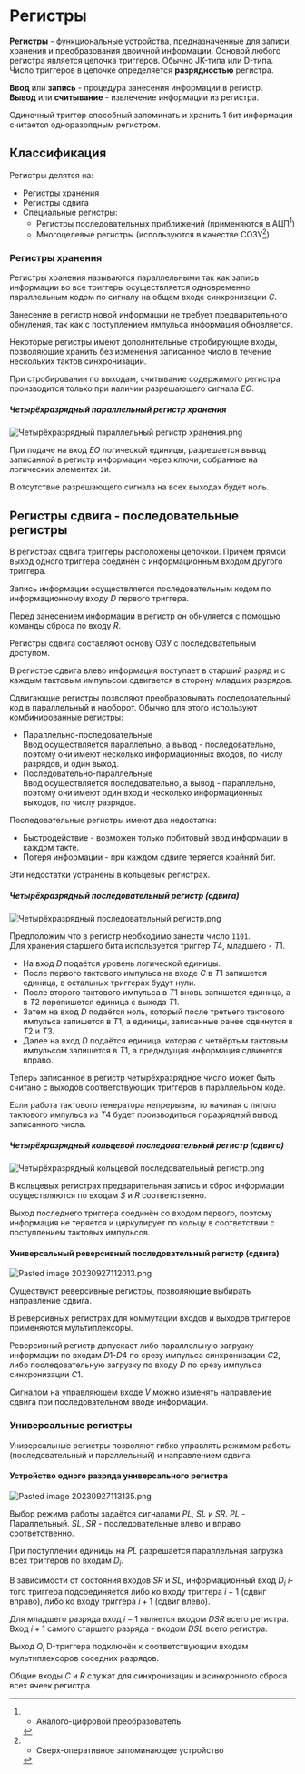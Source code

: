 # Регистры

**Регистры** - функциональные устройства, предназначенные для записи, хранения и преобразования двоичной информации. Основой любого регистра является цепочка триггеров. Обычно JK-типа или D-типа. Число триггеров в цепочке определяется **разрядностью** регистра.

**Ввод** или **запись** - процедура занесения информации в регистр.  
**Вывод** или **считывание** - извлечение информации из регистра.

Одиночный триггер способный запоминать и хранить 1 бит информации считается одноразрядным регистром.

## Классификация

Регистры делятся на:
- Регистры хранения
- Регистры сдвига
- Специальные регистры:
	- Регистры последовательных приближений (применяются в АЦП[^1])
	- Многоцелевые регистры (используются в качестве СОЗУ[^2])

[^1]: - Аналого-цифровой преобразователь
[^2]: - Сверх-оперативное запоминающее устройство
### Регистры хранения

Регистры хранения называются параллельными так как запись информации во все триггеры осуществляется одновременно параллельным кодом по сигналу на общем входе синхронизации $C$.

Занесение в регистр новой информации не требует предварительного обнуления, так как с поступлением импульса информация обновляется.

Некоторые регистры имеют дополнительные стробирующие входы, позволяющие хранить без изменения записанное число в течение нескольких тактов синхронизации.

При стробировании по выходам, считывание содержимого регистра производится только при наличии разрешающего сигнала $EO$.

##### Четырёхразрядный параллельный регистр хранения

![Четырёхразрядный параллельный регистр хранения.png](../%D0%A7%D0%B5%D1%82%D1%8B%D1%80%D1%91%D1%85%D1%80%D0%B0%D0%B7%D1%80%D1%8F%D0%B4%D0%BD%D1%8B%D0%B9%20%D0%BF%D0%B0%D1%80%D0%B0%D0%BB%D0%BB%D0%B5%D0%BB%D1%8C%D0%BD%D1%8B%D0%B9%20%D1%80%D0%B5%D0%B3%D0%B8%D1%81%D1%82%D1%80%20%D1%85%D1%80%D0%B0%D0%BD%D0%B5%D0%BD%D0%B8%D1%8F.png#)

При подаче на вход $EO$ логической единицы, разрешается вывод записанной в регистр информации через ключи, собранные на логических элементах `2И`.

В отсутствие разрешающего сигнала на всех выходах будет ноль.


## Регистры сдвига - последовательные регистры

В регистрах сдвига триггеры расположены цепочкой. Причём прямой выход одного триггера соединён с информационным входом другого триггера.

Запись информации осуществляется последовательным кодом по информационному входу $D$ первого триггера.

Перед занесением информации в регистр он обнуляется с помощью команды сброса по входу $R$.

Регистры сдвига составляют основу ОЗУ с последовательным доступом.

В регистре сдвига влево информация поступает в старший разряд и с каждым тактовым импульсом сдвигается в сторону младших разрядов.

Сдвигающие регистры позволяют преобразовывать последовательный код в параллельный и наоборот. Обычно для этого используют комбинированные регистры:

- Параллельно-последовательные  
	Ввод осуществляется параллельно, а вывод - последовательно, поэтому они имеют несколько информационных входов, по числу разрядов, и один выход.
- Последовательно-параллельные  
	Ввод осуществляется последовательно, а вывод - параллельно, поэтому они имеют один вход и несколько информационных выходов, по числу разрядов.


Последовательные регистры имеют два недостатка:
- Быстродействие - возможен только побитовый ввод информации в каждом такте.
- Потеря информации - при каждом сдвиге теряется крайний бит.

Эти недостатки устранены в кольцевых регистрах.

##### Четырёхразрядный последовательный регистр (сдвига)

![Четырёхразрядный последовательный регистр.png](../%D0%A7%D0%B5%D1%82%D1%8B%D1%80%D1%91%D1%85%D1%80%D0%B0%D0%B7%D1%80%D1%8F%D0%B4%D0%BD%D1%8B%D0%B9%20%D0%BF%D0%BE%D1%81%D0%BB%D0%B5%D0%B4%D0%BE%D0%B2%D0%B0%D1%82%D0%B5%D0%BB%D1%8C%D0%BD%D1%8B%D0%B9%20%D1%80%D0%B5%D0%B3%D0%B8%D1%81%D1%82%D1%80.png#)

Предположим что в регистр необходимо занести число `1101`.  
Для хранения старшего бита используется триггер $T4$, младшего - $T1$.

- На вход $D$ подаётся уровень логической единицы.
- После первого тактового импульса на входе $C$ в $T1$ запишется единица, в остальных триггерах будут нули.
- После второго тактового импульса в $T1$ вновь запишется единица, а в $T2$ перепишется единица с выхода $T1$.
- Затем на вход $D$ подаётся ноль, который после третьего тактового импульса запишется в $T1$, а единицы, записанные ранее сдвинутся в $T2$ и $T3$.
- Далее на вход $D$ подаётся единица, которая с четвёртым тактовым импульсом запишется в $T1$, а предыдущая информация сдвинется вправо.

Теперь записанное в регистр четырёхразрядное число может быть считано с выходов соответствующих триггеров в параллельном коде.

Если работа тактового генератора непрерывна, то начиная с пятого тактового импульса из $T4$ будет производиться поразрядный вывод записанного числа.

##### Четырёхразрядный кольцевой последовательный регистр (сдвига)

![Четырёхразрядный кольцевой последовательный регистр.png](../%D0%A7%D0%B5%D1%82%D1%8B%D1%80%D1%91%D1%85%D1%80%D0%B0%D0%B7%D1%80%D1%8F%D0%B4%D0%BD%D1%8B%D0%B9%20%D0%BA%D0%BE%D0%BB%D1%8C%D1%86%D0%B5%D0%B2%D0%BE%D0%B9%20%D0%BF%D0%BE%D1%81%D0%BB%D0%B5%D0%B4%D0%BE%D0%B2%D0%B0%D1%82%D0%B5%D0%BB%D1%8C%D0%BD%D1%8B%D0%B9%20%D1%80%D0%B5%D0%B3%D0%B8%D1%81%D1%82%D1%80.png#)

В кольцевых регистрах предварительная запись и сброс информации осуществляются по входам $S$ и $R$ соответственно.

Выход последнего триггера соединён со входом первого, поэтому информация не теряется и циркулирует по кольцу в соответствии с поступлением тактовых импульсов.

#### Универсальный реверсивный последовательный регистр (сдвига)

![Pasted image 20230927112013.png](../Pasted%20image%2020230927112013.png#)

Существуют реверсивные регистры, позволяющие выбирать направление сдвига.

В реверсивных регистрах для коммутации входов и выходов триггеров применяются мультиплексоры.

Реверсивный регистр допускает либо параллельную загрузку информации по входам $D1$-$D4$ по срезу импульса синхронизации $C2$, либо последовательную загрузку по входу $D$ по срезу импульса синхронизации $C1$.

Сигналом на управляющем входе $V$ можно изменять направление сдвига при последовательном вводе информации.


### Универсальные регистры

Универсальные регистры позволяют гибко управлять режимом работы (последовательный и параллельный) и направлением сдвига.

#### Устройство одного разряда универсального регистра

![Pasted image 20230927113135.png](../Pasted%20image%2020230927113135.png#)

Выбор режима работы задаётся сигналами $PL$, $SL$ и $SR$.
$PL$ - Параллельный.
$SL$, $SR$ - последовательные влево и вправо соответственно.

При поступлении единицы на $PL$ разрешается параллельная загрузка всех триггеров по входам $D_i$.

В зависимости от состояния входов $SR$ и $SL$, информационный вход $D_i$ $i$-того триггера подсоединяется либо ко входу триггера $i-1$ (сдвиг вправо), либо ко входу триггера $i+1$ (сдвиг влево).

Для младшего разряда вход $i-1$ является входом $DSR$ всего регистра.  
Вход $i+1$ самого старшего разряда - входом $DSL$ всего регистра.

Выход $Q_i$ D-триггера подключён к соответствующим входам мультиплексоров соседних разрядов.

Общие входы $C$ и $R$ служат для синхронизации и асинхронного сброса всех ячеек регистра.